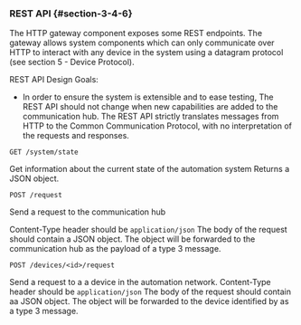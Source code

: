 ### REST API {#section-3-4-6}

The HTTP gateway component exposes some REST endpoints. The gateway allows system components
which can only communicate over HTTP to interact with any device in the system using a 
datagram protocol (see section 5 - Device Protocol). 

REST API Design Goals:

- In order to ensure the system is extensible and to ease testing, The REST API should not change
 when new capabilities are added to the communication hub. The REST API strictly translates 
 messages from HTTP to the Common Communication Protocol, with no interpretation of the requests
 and responses. 

`GET /system/state`

Get information about the current state of the automation system
Returns a JSON object.

`POST /request`

Send a request to the communication hub 

Content-Type header should be `application/json`
The body of the request should contain a JSON object. The object will be forwarded to the
communication hub as the payload of a type 3 message.

`POST /devices/<id>/request`

Send a request to a a device in the automation network.
Content-Type header should be `application/json`
The body of the request should contain aa JSON object. The object will be forwarded to the 
device identified by <id> as a type 3 message.

